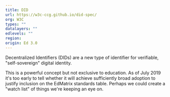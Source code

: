 ```yaml
---
title: DID
url: https://w3c-ccg.github.io/did-spec/
org: W3C
types: ""
datalayers: ""
edlevels: ""
region:
origin: Ed 3.0
---
```

Decentralized Identifiers (DIDs) are a new type of identifier for verifiable, "self-sovereign" digital identity.

This is a powerful concept but not exclusive to education. As of July 2019 it's too early to tell whether it will achieve sufficiently broad adoption to justify inclusion on the EdMatrix standards table. Perhaps we could create a "watch list" of things we're keeping an eye on. 
